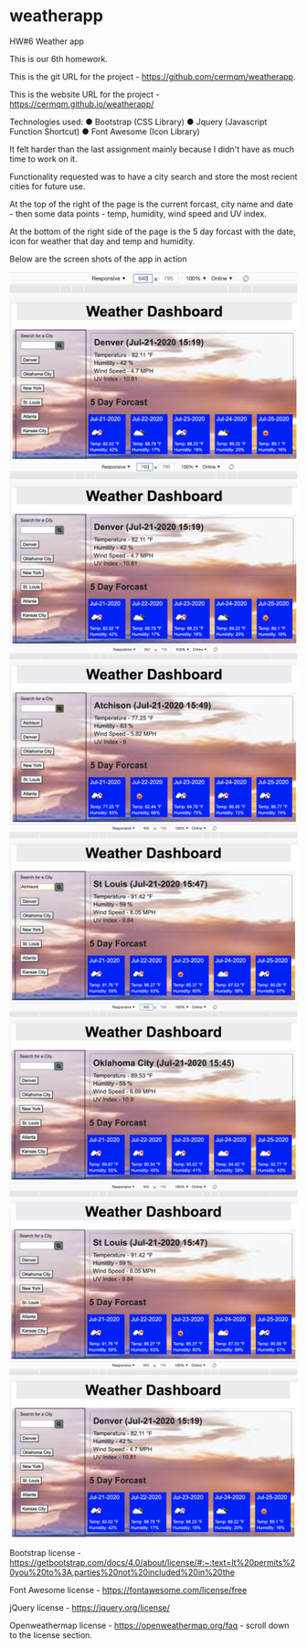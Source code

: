 # weatherapp
HW#6 Weather app

This is our 6th homework.

This is the git URL for the project - https://github.com/cermqm/weatherapp.

This is the website URL for the project - https://cermqm.github.io/weatherapp/

Technologies used: ● Bootstrap (CSS Library) ● Jquery (Javascript Function Shortcut) ● Font Awesome (Icon Library)

It felt harder than the last assignment mainly because I didn't have as much time to work on it.

Functionality requested was to have a city search and store the most recient cities for future use.

At the top of the right of the page is the current forcast, city name and date - then some data points - temp, humidity, wind speed and UV index.

At the bottom of the right side of the page is the 5 day forcast with the date, icon for weather that day and temp and humidity.

Below are the screen shots of the app in action

![Screen width of 640](./screenshots/640width_weatherdashboard.png)
![Screen width of 760](./screenshots/760width_weatherdashboard.png)
![Screen width of 960](./screenshots/960width_weatherdashboard_showing_new_city_button.png)
![Screen width of 960](./screenshots/960width_weatherdashboard_with_city_search.png)
![Screen width of 960](./screenshots/960width_weatherdashboard_with_diff_city.png)
![Screen width of 960](./screenshots/960width_weatherdashboard_with_diff_city2.png)
![Screen width of 960](./screenshots/960width_weatherdashboard.png)


Bootstrap license - https://getbootstrap.com/docs/4.0/about/license/#:~:text=It%20permits%20you%20to%3A,parties%20not%20included%20in%20the

Font Awesome license - https://fontawesome.com/license/free

jQuery license - https://jquery.org/license/

Openweathermap license - https://openweathermap.org/faq - scroll down to the license section.
